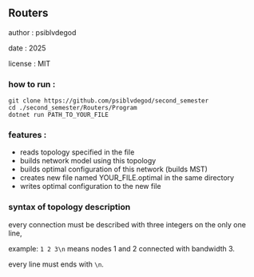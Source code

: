 ## Routers
author : psiblvdegod

date : 2025

license : MIT

### how to run :
```shell
git clone https://github.com/psiblvdegod/second_semester
cd ./second_semester/Routers/Program
dotnet run PATH_TO_YOUR_FILE
```

### features :
- reads topology specified in the file
- builds network model using this topology
- builds optimal configuration of this network (builds MST)
- creates new file named YOUR_FILE.optimal in the same directory 
- writes optimal configuration to the new file

### syntax of topology description
every connection must be described with three integers on the only one line,

example: `1 2 3\n` means nodes 1 and 2 connected with bandwidth 3.

every line must ends with `\n`.
